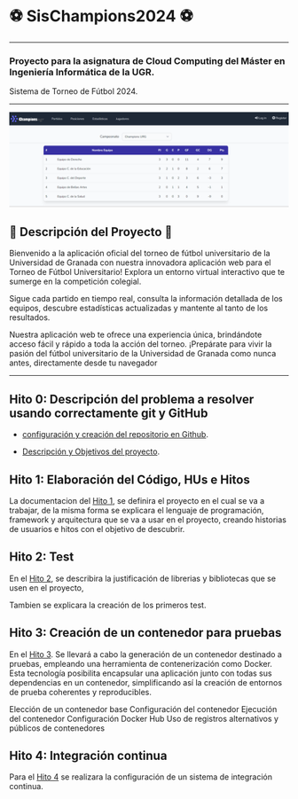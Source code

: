 # :soccer: SisChampions2024 :soccer:

---
### Proyecto para la asignatura de Cloud Computing del Máster en Ingeniería Informática de la UGR.
Sistema de Torneo de Fútbol 2024.
***

![a](https://github.com/MigueTimberland/SisChampions2024/blob/main/Docs/pantallafutbol.png)

## :pencil: Descripción del Proyecto :pencil:

Bienvenido a la aplicación oficial del torneo de fútbol universitario de la Universidad de Granada con nuestra innovadora aplicación web para el Torneo de Fútbol Universitario! Explora un entorno virtual interactivo que te sumerge en la competición colegial. 

Sigue cada partido en tiempo real, consulta la información detallada de los equipos, descubre estadísticas actualizadas y mantente al tanto de los resultados. 

Nuestra aplicación web te ofrece una experiencia única, brindándote acceso fácil y rápido a toda la acción del torneo. ¡Prepárate para vivir la pasión del fútbol universitario de la Universidad de Granada como nunca antes, directamente desde tu navegador

***

## Hito 0: Descripción del problema a resolver usando correctamente git y GitHub

 - [configuración y creación del repositorio en Github](https://github.com/MigueTimberland/inventory/blob/master/Docs/Hito0_Configuracion.md).
 
 - [Descripción y Objetivos del proyecto](https://github.com/MigueTimberland/inventory/blob/master/Docs/Hito0_Explicacion.md).

## Hito 1: Elaboración del Código, HUs e Hitos

La documentacion del [Hito 1](https://github.com/MigueTimberland/inventory/blob/master/Docs/Hito1.md), se definira el proyecto en el cual se va a trabajar, de la misma forma se explicara el lenguaje de programación, framework y arquitectura que se va a usar en el proyecto, creando historias de usuarios e hitos con el objetivo de descubrir. 

## Hito 2: Test

En el [Hito 2](https://github.com/MigueTimberland/inventory/blob/master/Docs/Hito2.md), se describira  la justificación de librerias y bibliotecas que se usen en el proyecto, 

Tambien se explicara la creación de los primeros test.

## Hito 3: Creación de un contenedor para pruebas

En el [Hito 3](https://github.com/MigueTimberland/inventory/blob/master/Docs/Hito3.md). Se llevará a cabo la generación de un contenedor destinado a pruebas, empleando una herramienta de contenerización como Docker. Esta tecnología posibilita encapsular una aplicación junto con todas sus dependencias en un contenedor, simplificando así la creación de entornos de prueba coherentes y reproducibles.

Elección de un contenedor base
Configuración del contenedor
Ejecución del contenedor
Configuración Docker Hub
Uso de registros alternativos y públicos de contenedores

## Hito 4: Integración continua
Para el [Hito 4](https://github.com/MigueTimberland/inventory/blob/master/Docs/Hito4.md) se realizara la configuración de un sistema de integración continua.